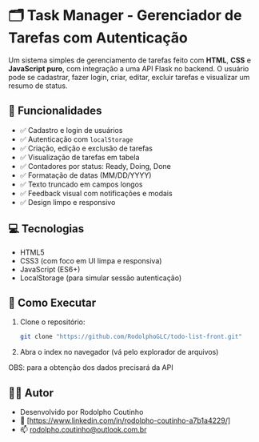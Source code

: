 # 🗂️ Task Manager - Gerenciador de Tarefas com Autenticação

Um sistema simples de gerenciamento de tarefas feito com **HTML**, **CSS** e **JavaScript puro**, com integração a uma API Flask no backend. O usuário pode se cadastrar, fazer login, criar, editar, excluir tarefas e visualizar um resumo de status.

## 🔧 Funcionalidades

- ✅ Cadastro e login de usuários
- ✅ Autenticação com `localStorage`
- ✅ Criação, edição e exclusão de tarefas
- ✅ Visualização de tarefas em tabela
- ✅ Contadores por status: Ready, Doing, Done
- ✅ Formatação de datas (MM/DD/YYYY)
- ✅ Texto truncado em campos longos
- ✅ Feedback visual com notificações e modais
- ✅ Design limpo e responsivo

## 💻 Tecnologias

- HTML5
- CSS3 (com foco em UI limpa e responsiva)
- JavaScript (ES6+)
- LocalStorage (para simular sessão autenticação)

## 🚀 Como Executar

1. Clone o repositório:
   ```bash
   git clone "https://github.com/RodolphoGLC/todo-list-front.git"
   
2. Abra o index no navegador (vá pelo explorador de arquivos)

OBS: para a obtenção dos dados precisará da API

## 👨‍💻 Autor

- Desenvolvido por Rodolpho Coutinho
- 🔗 [https://www.linkedin.com/in/rodolpho-coutinho-a7b1a4229/]
- 📫 rodolpho.coutinho@outlook.com.br
